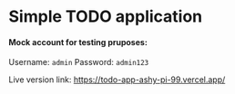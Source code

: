 # Simple TODO application

#### Mock account for testing pruposes:

Username: <code>admin</code>
Password: <code>admin123</code>

Live version link: <a>https://todo-app-ashy-pi-99.vercel.app/</a>
